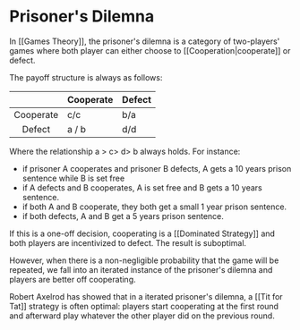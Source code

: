 # Prisoner's Dilemna

In [[Games Theory]], the prisoner's dilemna is a category of two-players' games where both player can either choose to [[Cooperation|cooperate]] or defect.

The payoff structure is always as follows:

|           | Cooperate | Defect |
|:---------:|-----------|--------|
| Cooperate | c/c       | b/a    |
| Defect    | a / b     | d/d    |

Where  the relationship  a > c> d> b always holds.
For instance:
- if prisoner A cooperates and prisoner B defects, A gets a 10 years prison sentence while B is set free
- if A defects and B cooperates, A is set free and B gets a 10 years sentence.
- if both A and B cooperate, they both get  a small 1 year prison sentence.
- if both defects, A and B get a 5 years prison sentence.

If this is a one-off decision, cooperating is a [[Dominated Strategy]] and both players are incentivized to defect. The result is suboptimal.

However, when there is a non-negligible probability that the game will be repeated, we fall into an iterated instance of the prisoner's dilemna and players are better off cooperating. 

Robert Axelrod has showed that in a iterated prisoner's dilemna, a [[Tit for Tat]] strategy is often optimal: players start cooperating at the first round and afterward play whatever the other player did on the previous round.